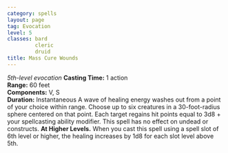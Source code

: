 ```yaml
---
category: spells
layout: page
tag: Evocation
level: 5
classes: bard
         cleric
         druid
title: Mass Cure Wounds 
---
```

_5th-level evocation_ 
**Casting Time:** 1 action    
**Range:** 60 feet    
**Components:** V, S    
**Duration:** Instantaneous 
A wave of healing energy washes out from a point of your choice within range. Choose up to six creatures in a 30-foot-radius sphere centered on that point. Each target regains hit points equal to 3d8 + your spellcasting ability modifier. This spell has no effect on undead or constructs. 
**At Higher Levels.** When you cast this spell using a spell slot of 6th level or higher, the healing increases by 1d8 for each slot level above 5th. 
